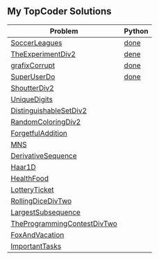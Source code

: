 ## My TopCoder Solutions

| Problem                                                                                           | Python                            |
| ------------------------------------------------------------------------------------------------- | --------------------------------- |
| [SoccerLeagues](https://community.topcoder.com/stat?c=problem_statement&pm=10505)                 | [done](py/SoccerLeagues.py)       |
| [TheExperimentDiv2](https://community.topcoder.com/stat?c=problem_statement&pm=5982)              | [dene](py/TheExperimentDiv2.py)   |
| [grafixCorrupt](https://community.topcoder.com/stat?c=problem_statement&pm=2997)                  | [done](py/grafixCorrupt.py)       |
| [SuperUserDo](https://community.topcoder.com/stat?c=problem_statement&pm=14456)                   | [done](py/SuperUserDo)            |
| [ShoutterDiv2](https://community.topcoder.com/stat?c=problem_statement&pm=12578)                  |                                   |
| [UniqueDigits](https://community.topcoder.com/stat?c=problem_statement&pm=5988)                   |                                   |
| [DistinguishableSetDiv2](https://community.topcoder.com/stat?c=problem_statement&pm=14305)        |                                   |
| [RandomColoringDiv2](https://community.topcoder.com/stat?c=problem_statement&pm=11872)            |                                   |
| [ForgetfulAddition](https://community.topcoder.com/stat?c=problem_statement&pm=13553)             |                                   |
| [MNS](https://community.topcoder.com/stat?c=problem_statement&pm=1744)                            |                                   |
| [DerivativeSequence](https://community.topcoder.com/stat?c=problem_statement&pm=6665)             |                                   |
| [Haar1D](https://community.topcoder.com/stat?c=problem_statement&pm=5894)                         |                                   |
| [HealthFood](https://community.topcoder.com/stat?c=problem_statement&pm=3118)                     |                                   |
| [LotteryTicket](https://community.topcoder.com/stat?c=problem_statement&pm=10860)                 |                                   |
| [RollingDiceDivTwo](https://community.topcoder.com/stat?c=problem_statement&pm=11801)             |                                   |
| [LargestSubsequence](https://community.topcoder.com/stat?c=problem_statement&pm=11471)            |                                   |
| [TheProgrammingContestDivTwo](https://community.topcoder.com/stat?c=problem_statement&pm=11358)   |                                   |
| [FoxAndVacation](https://community.topcoder.com/stat?c=problem_statement&pm=11813)                |                                   |
| [ImportantTasks](https://community.topcoder.com/stat?c=problem_statement&pm=10578)                |                                   |
